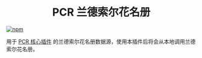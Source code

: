 <h1 align="center">PCR 兰德索尔花名册</h1>

[![npm](https://img.shields.io/npm/v/koishi-plugin-pcr-landosol-roster?style=flat-square)](https://www.npmjs.com/package/koishi-plugin-pcr-landosol-roster)

用于 [PCR 核心插件](https://github.com/SaarChaffee/koishi-plugin-pcr/tree/master/packages/pcr) 的兰德索尔花名册数据源，使用本插件后将会从本地调用兰德索尔花名册。